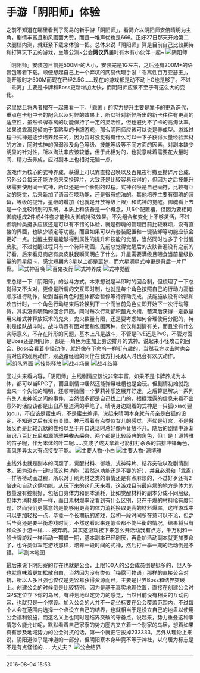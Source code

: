 # 手游「阴阳师」体验

之前不知道在哪里看到了网易的新手游「阴阳师」，看简介以阴阳师安倍晴明为主角，剧情丰富且和风画面大赞，而且一堆声优也是666。正好27日那天开始第二次删档内测，就赶紧下载来体验一把。总体来说「阴阳师」算是目前自己比较期待和打算玩下去的游戏，坐等公测~公会**两仪界**届时有木有小伙伴一起~
![阴阳师][01]

「阴阳师」安装包目前是500M-的大小，安装完是1G左右，之后还有200M+的语音包等着下载。顺便想起自己上一个弃坑的网易代理手游「乖离性百万亚瑟王」，刚开服时才500M而现在已经2.5G……现在的游戏都是动不动上G也是够了。不过「乖离」主要是卡牌和Boss更新增加太快，而阴阳师应该不至于有这么大的变化。

这里姑且将两者摆在一起来看一下。「乖离」的实力提升主要是靠卡的更新迭代，重点在卡组中卡的配合以及对怪的效果上，所以针对新怪所出的新卡往往有更高的适应性，虽然卡牌乖离的功能保持了一定的灵活性，但也避免不了卡的高淘汰率。如果说乖离是倾向于策略型的卡牌游戏，那么阴阳师应该可以说是养成型。游戏过程中式神是逐步培养起来的，因为暂时没觉得有什么可以一下子获得大量经验素材的方法，同时式神的强弱涉及角色等级、技能等级等不同方面的因素，对副本缺少明显的针对性，所以淘汰率应该较低，但于此相对的，也就意味着需要花大量时间、精力去养成，应对副本上也相对无脑一点。

游戏作为核心的式神养成，获得上可以靠直接召唤以及百鬼夜行撒豆攒碎片合成，另外公会每天还能许愿来交换碎片，大致还是比较容易获得的，但因为之后技能升级需要使用同一式神，所以还是一个长期的过程。式神召唤是自己画符，比较有互动的感觉，后来新加了语音召唤功能，还是很有想法的。其他培养主要有御魂的装备，等级的提升，星级的增加（也就是开放等级上限）和式神的觉醒。御魂看上去是一个比较特别的系统，本质上和装备是一个概念，共6个配置槽，但因为要相同御魂组成2件或4件套才能触发御魂特殊效果，不免组合和变化上不够灵活，不过御魂种类挺多应该还是可以有不错的体验，就是御魂的管理目前比较麻烦，没有直接的界面，也缺少锁定等功能，而且如果可以有套装配置和一键装卸等功能应该会更好一点。觉醒主要是能够得到属性的提升和技能的觉醒，当然同时也多了个觉醒皮肤，不过觉醒过程只有一个符阵动画，先前总觉得觉醒后的皮肤普遍没有之前的好看，后来看见商店有卖皮肤我瞬间明白了什么。升星需要满级且喂食当前星级数量的同星级卡，感觉短期内3星以上都是噩梦，而六星满星式神更是背后一片尸骨。
![式神召唤][02]
![百鬼夜行][03]
![式神养成][04]
![式神觉醒][05]

来总结一下「阴阳师」的战斗方式，本来想说是半即时的回合制，但梳理了一下总觉得又不太对，更像是所谓的交互即时制，也就是每个角色按照自己的行动力高低顺序进行动作，轮到当前角色时整体都会暂停等待行动完成，技能施放没有吟唱和攻击计时，一个角色行动结束后轮换到下一个而当前角色立即开始下一次行动等待，其实没有明确的回合界限。同时每次行动都积蓄鬼火槽，蓄满后获得一定数量用来给式神释放妖术的鬼火，鬼火数量有限，还是要考虑如何合理使用分配的，特别是组队战斗时。战斗场景有面对面和包围两种，仅仅和剧情有关，而且没有什么实际意义，不存在阵形的问题，基本上凡是战斗，不管是PvE还是PvC，不管对面是Boss还是阴阳师，都是一角色为主加上身边排开的式神。说起来小怪攻击的回合，Boss会看着小怪动作，就好像在下命令一样挺有趣的，当然我方攻击时也会有对应的观察动作，观战蹭经验的同伴在我方打死敌人时也会有欢庆动作。
![组队界面][06]
![技能释放][07]
![战斗场景][08]
![战斗结算][09]

回过头来看内容，「阴阳师」主线剧情应该说非常丰富，如果不是卡牌养成为本体，都可以当RPG了，而且剧情中居然还能弹幕吐槽也是会玩。但剧情初始就跑出来一个失忆的晴明，还顺带捡回一个萝莉神乐这展开好迷，之后算是解决一系列有关人鬼神妖之间的事件，当然很多都是自己找上门的，根据泄露的信息来看不出意外的话应该都是出自芦屋道满的手笔了。晴明身边跟着的式神是一只狐(xiao)狸(gou)，不应该是蜜虫吗，不是蜜虫差评，说起来晴明本身就有母亲是白狐的设定，不知道之后有没有关联。神乐看着有点类似女儿的感觉，声优是钉宫，不是傲娇反而是比较沉默的性格以至于开口说话时总好像声音放不开。随后的剧情中逐渐结识八百比丘尼和源博雅~~并收入后宫~~，两个都是比较经典的角色，但！是！源博雅的笛子呢，作为本体的叶二呢……变成了成天拿着弓箭打打杀杀的前排冲锋角色，画风差异太大有点接受不能。
![主要人物-小白][10]
![主要人物-源博雅][11]

主线外也就是副本的问题了，觉醒材料、御魂、式神碎片、结界突破以及剧情副本。因为没有一键扫荡这种功能（虽然这功能还是不要的好），并且必须和「乖离」一样等待动画过程，所以对于刷素材之类的事情还是有点麻烦的，不过好歹还有2倍速和自动这俩功能。从玩下来的这几天来看，这游戏目前最麻烦的地方是体力的数量没有控制好，包括自身体力和副本消耗，比如觉醒材料的副本分成不同层级，但体力消耗却是一样，而且素材爆率没看到有什么区别，只在于爆的材料稀有度问题，然而我们更愿意的是能够用更高的体力消耗换取更高的材料爆率，这样游戏中可以更加轻松一点，毕竟一个长期玩的游戏，起初一段时间多在意可以不论，但之后毕竟还是要平衡游戏时间，不然这看起来连氪金都不能平衡的情况，结果将只有和众多手游一样……被弃坑。其实这游戏接下来怎么开活动我有点方，千万别和一般卡牌游戏一样活动一期借一期，基本副本已经刷厌，再叠加活动副本就更加要命了，也许类似军宅游戏那样，培养一段时间的式神，然后打一季一期的活动倒是不错。
![副本地图][12]

最后来说下阴阳寮的存在也就是公会，上限100人的公会成员倒是挺多的，但人多也就意味着更加松散自由，当然因为没有类似「梅露可物语」那样的直接公会对抗，所以人多且强也仅仅是更容易获得资源而已，主要是世界Boss和结界突破上。创建公会的时候倒是比较特别，因为是基于真实地理位置，直接在创建公会时GPS定位立下你的鸟居，有种划地盘定势力的感觉，当然目前没有相关的互动内容，也就只是一个摆设。加入公会的人并不一定坐标要在公会覆盖范围内，不过每个人会在范围内选择一个点设立自己的结界，也就相当于是设立自己的地盘以使用公会福利设施，而这名义上也同时是结界突破的守备点。说起来，势力重叠这种事情怎么能允许呢，默默看着自己家寮的势力圈内又立着一个别家的鸟居，想着如果真有涉及地域势力的公会对抗的话，第一个就把它拔掉233333。另外从理论上来说，阴阳道似乎是神道的一部分，但阴阳寮本身毕竟不等于神社，以鸟居为标志是不是有点怪怪的……大丈夫？
![公会结界][13]

  [01]: http://tennsinn.github.io/img/blog/02/09-01.png
  [02]: http://tennsinn.github.io/img/blog/02/09-02.jpg
  [03]: http://tennsinn.github.io/img/blog/02/09-03.jpg
  [04]: http://tennsinn.github.io/img/blog/02/09-04.jpg
  [05]: http://tennsinn.github.io/img/blog/02/09-05.jpg
  [06]: http://tennsinn.github.io/img/blog/02/09-06.jpg
  [07]: http://tennsinn.github.io/img/blog/02/09-07.jpg
  [08]: http://tennsinn.github.io/img/blog/02/09-08.jpg
  [09]: http://tennsinn.github.io/img/blog/02/09-09.jpg
  [10]: http://tennsinn.github.io/img/blog/02/09-10.jpg
  [11]: http://tennsinn.github.io/img/blog/02/09-11.jpg
  [12]: http://tennsinn.github.io/img/blog/02/09-12.jpg
  [13]: http://tennsinn.github.io/img/blog/02/09-13.jpg

---

2016-08-04 15:53
